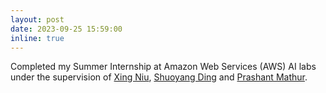 ```yaml
---
layout: post
date: 2023-09-25 15:59:00
inline: true
---
```


Completed my Summer Internship at Amazon Web Services (AWS) AI labs under the supervision of [Xing Niu](https://xingniu.org/), [Shuoyang Ding](https://www.cs.jhu.edu/~sding/) and [Prashant Mathur](http://mtresearcher.github.io/).
